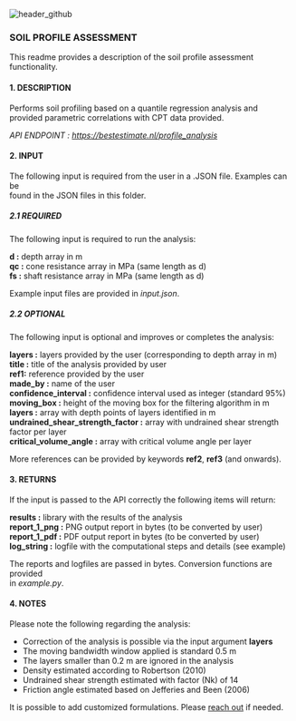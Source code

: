 ![header_github](https://bestestimate.nl/static/images/header_github.png)

### **SOIL PROFILE ASSESSMENT**

This readme provides a description of the soil profile assessment functionality.

#### **1. DESCRIPTION**

Performs soil profiling based on a quantile regression analysis and    
provided parametric correlations with CPT data provided.

*API ENDPOINT : https://bestestimate.nl/profile_analysis*

#### **2. INPUT**

The following input is required from the user in a .JSON file. Examples can be   
found in the JSON files in this folder.

##### **2.1 REQUIRED**

The following input is required to run the analysis:

**d :**  depth array in m   
**qc :** cone resistance array in MPa (same length as d)   
**fs :** shaft resistance array in MPa (same length as d)   

Example input files are provided in *input.json*.

##### **2.2 OPTIONAL**

The following input is optional and improves or completes the analysis:

**layers :** layers provided by the user (corresponding to depth array in m)   
**title :** title of the analysis provided by user     
**ref1:** reference provided by the user    
**made_by :** name of the user  
**confidence_interval :** confidence interval used as integer (standard 95%)   
**moving_box :** height of the moving box for the filtering algorithm in m   
**layers :** array with depth points of layers identified in m   
**undrained_shear_strength_factor :** array with undrained shear strength factor per layer   
**critical_volume_angle :** array with critical volume angle per layer

More references can be provided by keywords **ref2**, **ref3** (and onwards).

#### **3. RETURNS**

If the input is passed to the API correctly the following items will return:

**results :** library with the results of the analysis   
**report_1_png :** PNG output report in bytes (to be converted by user)   
**report_1_pdf :** PDF output report in bytes (to be converted by user)   
**log_string :** logfile with the computational steps and details (see example)

The reports and logfiles are passed in bytes. Conversion functions are provided   
in *example.py*.

#### **4. NOTES**

Please note the following regarding the analysis:

* Correction of the analysis is possible via the input argument **layers**
* The moving bandwidth window applied is standard 0.5 m
* The layers smaller than 0.2 m are ignored in the analysis
* Density estimated according to Robertson (2010)
* Undrained shear strength estimated with factor (Nk) of 14
* Friction angle estimated based on Jefferies and Been (2006)

It is possible to add customized formulations. Please [reach out](https://bestestimate.nl/reach_out.html) if needed.
